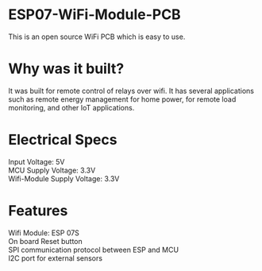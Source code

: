 # ESP07-WiFi-Module-PCB
This is an open source WiFi PCB which is easy to use.


# Why was it built?
It was built for remote control of relays over wifi. It has several applications such as remote energy management for home power, for remote load monitoring, and other IoT applications.

# Electrical Specs
Input Voltage: 5V<br/>
MCU Supply Voltage: 3.3V<br/>
Wifi-Module Supply Voltage: 3.3V

# Features
Wifi Module: ESP 07S\
On board Reset button\
SPI communication protocol between ESP and MCU\
I2C port for external sensors
